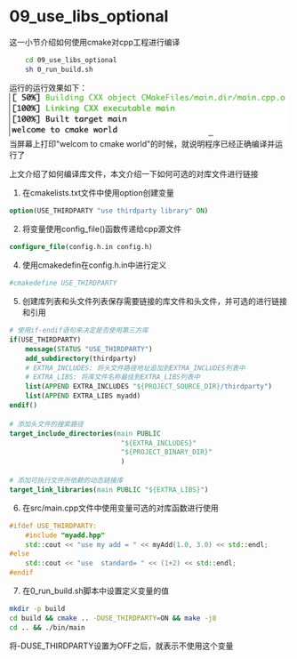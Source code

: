 # 09_use_libs_optional
这一小节介绍如何使用cmake对cpp工程进行编译
```bash
    cd 09_use_libs_optional
    sh 0_run_build.sh
```
运行的运行效果如下：
![](images/01_build_result.png)
当屏幕上打印"welcom to cmake world"的时候，就说明程序已经正确编译并运行了

上文介绍了如何编译库文件，本文介绍一下如何可选的对库文件进行链接
1. 在cmakelists.txt文件中使用option创建变量
```cmake
option(USE_THIRDPARTY "use thirdparty library" ON)
```
2. 将变量使用config_file()函数传递给cpp源文件
```cmake
configure_file(config.h.in config.h)
```
4. 使用cmakedefin在config.h.in中进行定义
```cmake
#cmakedefine USE_THIRDPARTY
```
5. 创建库列表和头文件列表保存需要链接的库文件和头文件，并可选的进行链接和引用
```cmake
# 使用if-endif语句来决定是否使用第三方库
if(USE_THIRDPARTY)
    message(STATUS "USE_THIRDPARTY")
    add_subdirectory(thirdparty)
    # EXTRA_INCLUDES: 将头文件路径地址追加到EXTRA_INCLUDES列表中
    # EXTRA_LIBS: 将库文件名称最佳到EXTRA_LIBS列表中
    list(APPEND EXTRA_INCLUDES "${PROJECT_SOURCE_DIR}/thirdparty")
    list(APPEND EXTRA_LIBS myadd)
endif()

# 添加头文件的搜索路径
target_include_directories(main PUBLIC 
                            "${EXTRA_INCLUDES}"
                            "${PROJECT_BINARY_DIR}"
                            )

# 添加可执行文件所依赖的动态链接库
target_link_libraries(main PUBLIC "${EXTRA_LIBS}")
```
6. 在src/main.cpp文件中使用变量可选的对库函数进行使用
```cpp
#ifdef USE_THIRDPARTY:
    #include "myadd.hpp"
    std::cout << "use my add = " << myAdd(1.0, 3.0) << std::endl;
#else
    std::cout << "use  standard= " << (1+2) << std::endl;
#endif
```
7. 在0_run_build.sh脚本中设置定义变量的值
```bash
mkdir -p build
cd build && cmake .. -DUSE_THIRDPARTY=ON && make -j8
cd .. && ./bin/main
```
将-DUSE_THIRDPARTY设置为OFF之后，就表示不使用这个变量

